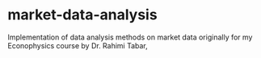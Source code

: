 # market-data-analysis
Implementation of data analysis methods on market data originally for my Econophysics course by Dr. Rahimi Tabar,
